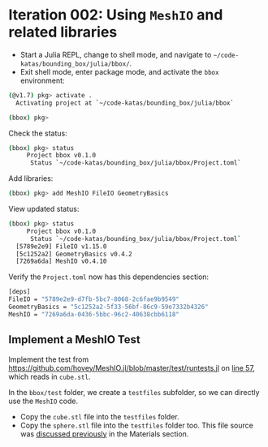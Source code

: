 # Iteration 002: Using `MeshIO` and related libraries

* Start a Julia REPL, change to shell mode, and navigate to `~/code-katas/bounding_box/julia/bbox/`.
* Exit shell mode, enter package mode, and activate the `bbox` environment:

```bash
(@v1.7) pkg> activate .
  Activating project at `~/code-katas/bounding_box/julia/bbox`

(bbox) pkg> 
```

Check the status:

```bash
(bbox) pkg> status
     Project bbox v0.1.0
      Status `~/code-katas/bounding_box/julia/bbox/Project.toml`
```

Add libraries:

```bash
(bbox) pkg> add MeshIO FileIO GeometryBasics
```

View updated status:

```bash
(bbox) pkg> status
     Project bbox v0.1.0
      Status `~/code-katas/bounding_box/julia/bbox/Project.toml`
  [5789e2e9] FileIO v1.15.0
  [5c1252a2] GeometryBasics v0.4.2
  [7269a6da] MeshIO v0.4.10
```

Verify the `Project.toml` now has this dependencies section:

```bash
[deps]
FileIO = "5789e2e9-d7fb-5bc7-8068-2c6fae9b9549"
GeometryBasics = "5c1252a2-5f33-56bf-86c9-59e7332b4326"
MeshIO = "7269a6da-0436-5bbc-96c2-40638cbb6118"
```

## Implement a MeshIO Test

Implement the test from https://github.com/hovey/MeshIO.jl/blob/master/test/runtests.jl on
[line 57](https://github.com/hovey/MeshIO.jl/blob/master/test/runtests.jl#L57), which reads in `cube.stl`. 

In the `bbox/test` folder, we create a `testfiles` subfolder, so we can directly use the `MeshIO` code.

* Copy the `cube.stl` file into the `testfiles` folder.
* Copy the `sphere.stl` file into the `testfiles` folder too.  This file source was [discussed previously](../../README.md#materials) in the Materials section.

